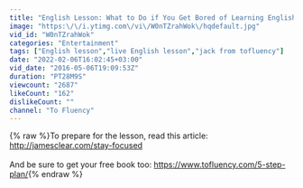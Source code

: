 ```yaml
---
title: "English Lesson: What to Do if You Get Bored of Learning English"
image: "https:\/\/i.ytimg.com\/vi\/W0nTZrahWok\/hqdefault.jpg"
vid_id: "W0nTZrahWok"
categories: "Entertainment"
tags: ["English lesson","live English lesson","jack from tofluency"]
date: "2022-02-06T16:02:45+03:00"
vid_date: "2016-05-06T19:09:53Z"
duration: "PT28M9S"
viewcount: "2687"
likeCount: "162"
dislikeCount: ""
channel: "To Fluency"
---
```

{% raw %}To prepare for the lesson, read this article: <a rel="nofollow" target="blank" href="http://jamesclear.com/stay-focused">http://jamesclear.com/stay-focused</a><br /><br />And be sure to get your free book too: <a rel="nofollow" target="blank" href="https://www.tofluency.com/5-step-plan/">https://www.tofluency.com/5-step-plan/</a>{% endraw %}
